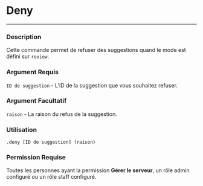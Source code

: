 # Deny
---
### Description
Cette commande permet de refuser des suggestions quand le mode est défini sur ``review``.
### Argument Requis
`ID de suggestion` - L’ID de la suggestion que vous souhaitez refuser.
### Argument Facultatif
`raison` - La raison du refus de la suggestion.
### Utilisation
```
.deny [ID de suggestion] (raison)
```
### Permission Requise
Toutes les personnes ayant la permission **Gérer le serveur**, un rôle admin configuré ou un rôle staff configuré.
